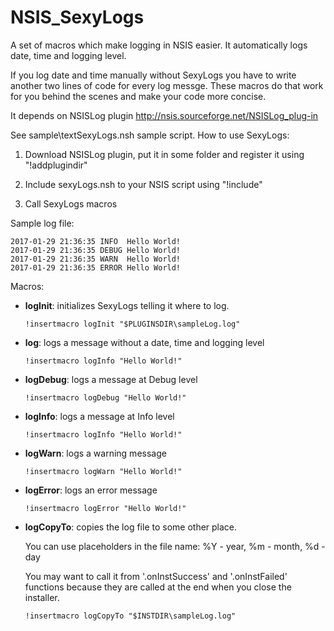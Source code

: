 # NSIS_SexyLogs
A set of macros which make logging in NSIS easier. It automatically logs date, time and logging level. 

If you log date and time manually without SexyLogs you have to write another two lines of code for every log messge. These macros do that work for you behind the scenes and make your code more concise.

It depends on NSISLog plugin http://nsis.sourceforge.net/NSISLog_plug-in

See sample\textSexyLogs.nsh sample script. How to use SexyLogs:

1. Download NSISLog plugin, put it in some folder and register it using "!addplugindir"

2. Include sexyLogs.nsh to your NSIS script using "!include"

3. Call SexyLogs macros

Sample log file:
  ```
  2017-01-29 21:36:35 INFO  Hello World!
  2017-01-29 21:36:35 DEBUG Hello World!
  2017-01-29 21:36:35 WARN  Hello World!
  2017-01-29 21:36:35 ERROR Hello World!
  ```

Macros:
- **logInit**: initializes SexyLogs telling it where to log.

  ```
  !insertmacro logInit "$PLUGINSDIR\sampleLog.log"
  ```  
- **log**: logs a message without a date, time and logging level

  ```!insertmacro logInfo "Hello World!"```
  
- **logDebug**: logs a message at Debug level

  ```!insertmacro logDebug "Hello World!"```
  
- **logInfo**: logs a message at Info level

  ```!insertmacro logInfo "Hello World!"```
  
- **logWarn**: logs a warning message

  ```!insertmacro logWarn "Hello World!"```
  
- **logError**: logs an error message
  
  ```!insertmacro logError "Hello World!"```
  
- **logCopyTo**: copies the log file to some other place.

  You can use placeholders in the file name: %Y - year, %m - month, %d - day

  You may want to call it from '.onInstSuccess' and '.onInstFailed' functions because they are called at the end when you close the installer.

  ```!insertmacro logCopyTo "$INSTDIR\sampleLog.log"```
